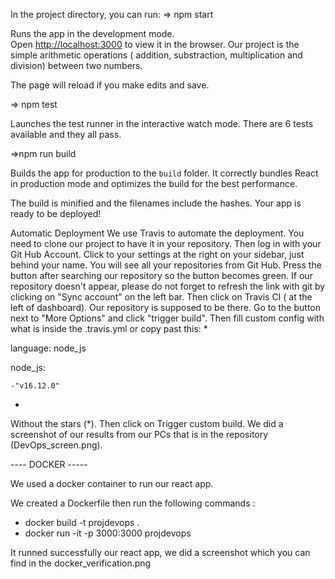 

In the project directory, you can run:
=> npm start

Runs the app in the development mode.<br />
Open [http://localhost:3000](http://localhost:3000) to view it in the browser.
Our project is the simple arithmetic operations ( addition, substraction, multiplication and division) between two numbers.

The page will reload if you make edits and save.


=> npm test

Launches the test runner in the interactive watch mode.
There are 6 tests available and they all pass. 

=>npm run build

Builds the app for production to the `build` folder.
It correctly bundles React in production mode and optimizes the build for the best performance.

The build is minified and the filenames include the hashes.
Your app is ready to be deployed!


Automatic Deployment
We use Travis to automate the deployment.
You need to clone our project to have it in your repository. Then log in with your Git Hub Account.
Click to your settings at the right on your sidebar, just behind your name.
You will see all your repositories from Git Hub. Press the button after searching our repository so the button becomes green.
If our repository doesn't appear, please do not forget to refresh the link with git by clicking on "Sync account" on the left bar.
Then click on Travis CI ( at the left of dashboard). Our repository is supposed to be there.
Go to the button next to "More Options" and click "trigger build".
Then fill  custom config with what is inside the .travis.yml or copy past this:
*

language: node_js

node_js: 

    -"v16.12.0"
    
    
 *
Without the stars (*).
Then click on Trigger custom build. We did a screenshot of our results from our PCs that is in the repository (DevOps_screen.png).


---- DOCKER -----
 
 We used a docker container to run our react app. 

 We created a Dockerfile then run the following commands : 

 - docker build -t projdevops .
 - docker run -it -p 3000:3000 projdevops

 It runned successfully our react app, we did a screenshot which you can find in the docker_verification.png 